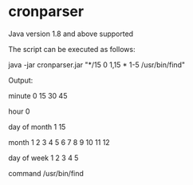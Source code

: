 # cronparser

Java version 1.8 and above supported

The script can be executed as follows:

java -jar cronparser.jar  "*/15 0 1,15 * 1-5 /usr/bin/find"

Output:

minute        0 15 30 45

hour          0

day of month  1 15

month         1 2 3 4 5 6 7 8 9 10 11 12

day of week   1 2 3 4 5

command       /usr/bin/find
